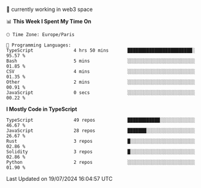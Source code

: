 🔭 currently working in web3 space

<!--START_SECTION:waka-->
📊 **This Week I Spent My Time On** 

```text
🕑︎ Time Zone: Europe/Paris

💬 Programming Languages: 
TypeScript               4 hrs 50 mins       ████████████████████████░   95.57 % 
Bash                     5 mins              ░░░░░░░░░░░░░░░░░░░░░░░░░   01.85 % 
CSV                      4 mins              ░░░░░░░░░░░░░░░░░░░░░░░░░   01.35 % 
Other                    2 mins              ░░░░░░░░░░░░░░░░░░░░░░░░░   00.91 % 
JavaScript               0 secs              ░░░░░░░░░░░░░░░░░░░░░░░░░   00.22 % 
```

**I Mostly Code in TypeScript** 

```text
TypeScript               49 repos            ████████████░░░░░░░░░░░░░   46.67 % 
JavaScript               28 repos            ███████░░░░░░░░░░░░░░░░░░   26.67 % 
Rust                     3 repos             █░░░░░░░░░░░░░░░░░░░░░░░░   02.86 % 
Solidity                 3 repos             █░░░░░░░░░░░░░░░░░░░░░░░░   02.86 % 
Python                   2 repos             ░░░░░░░░░░░░░░░░░░░░░░░░░   01.90 % 
```




 Last Updated on 19/07/2024 16:04:57 UTC
<!--END_SECTION:waka-->
